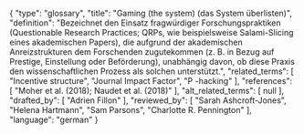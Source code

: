 {
    "type": "glossary",
    "title": "Gaming (the system) (das System überlisten)",
    "definition": "Bezeichnet den Einsatz fragwürdiger Forschungspraktiken (Questionable Research Practices; QRPs, wie beispielsweise Salami-Slicing eines akademischen Papers), die aufgrund der akademischen Anreizstrukturen dem Forschenden zugutekommen (z. B. in Bezug auf Prestige, Einstellung oder Beförderung), unabhängig davon, ob diese Praxis den wissenschaftlichen Prozess als solchen unterstützt.",
    "related_terms": [
        "Incentive structure",
        "Journal Impact Factor",
        "P -hacking"
    ],
    "references": [
        "Moher et al. (2018); Naudet et al. (2018)"
    ],
    "alt_related_terms": [
        null
    ],
    "drafted_by": [
        "Adrien Fillon"
    ],
    "reviewed_by": [
        "Sarah Ashcroft-Jones",
        "Helena Hartmann",
        "Sam Parsons",
        "Charlotte R. Pennington"
    ],
    "language": "german"
}